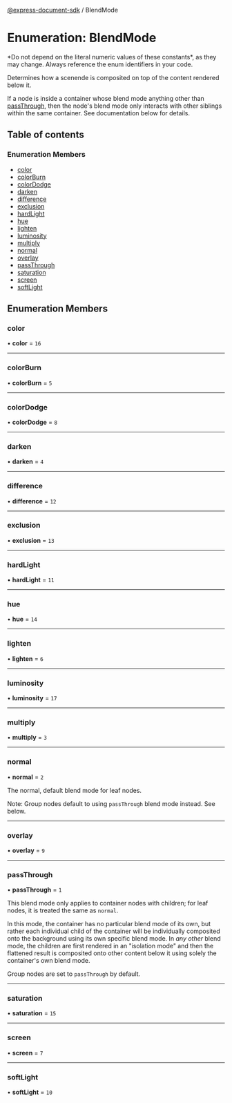 [@express-document-sdk](../overview.md) / BlendMode

# Enumeration: BlendMode

<InlineAlert slots="text" variant="warning"/>
*Do not depend on the literal numeric values of these constants*, as they may change. Always reference the enum identifiers in your code.

Determines how a scenende is composited on top of the content rendered below it.

If a node is inside a container whose blend mode anything other than [passThrough](BlendMode.md#passthrough), then the node's blend mode only
interacts with other siblings within the same container. See documentation below for details.

## Table of contents

### Enumeration Members

- [color](BlendMode.md#color)
- [colorBurn](BlendMode.md#colorburn)
- [colorDodge](BlendMode.md#colordodge)
- [darken](BlendMode.md#darken)
- [difference](BlendMode.md#difference)
- [exclusion](BlendMode.md#exclusion)
- [hardLight](BlendMode.md#hardlight)
- [hue](BlendMode.md#hue)
- [lighten](BlendMode.md#lighten)
- [luminosity](BlendMode.md#luminosity)
- [multiply](BlendMode.md#multiply)
- [normal](BlendMode.md#normal)
- [overlay](BlendMode.md#overlay)
- [passThrough](BlendMode.md#passthrough)
- [saturation](BlendMode.md#saturation)
- [screen](BlendMode.md#screen)
- [softLight](BlendMode.md#softlight)

## Enumeration Members

### color

• **color** = ``16``

___

### colorBurn

• **colorBurn** = ``5``

___

### colorDodge

• **colorDodge** = ``8``

___

### darken

• **darken** = ``4``

___

### difference

• **difference** = ``12``

___

### exclusion

• **exclusion** = ``13``

___

### hardLight

• **hardLight** = ``11``

___

### hue

• **hue** = ``14``

___

### lighten

• **lighten** = ``6``

___

### luminosity

• **luminosity** = ``17``

___

### multiply

• **multiply** = ``3``

___

### normal

• **normal** = ``2``

The normal, default blend mode for leaf nodes.

Note: Group nodes default to using `passThrough` blend mode instead. See below.

___

### overlay

• **overlay** = ``9``

___

### passThrough

• **passThrough** = ``1``

This blend mode only applies to container nodes with children; for leaf nodes, it is treated the same as `normal`.

In this mode, the container has no particular blend mode of its own, but rather each individual child of the container
will be individually composited onto the background using its own specific blend mode. In *any other* blend mode, the
children are first rendered in an "isolation mode" and then the flattened result is composited onto other content
below it using solely the container's own blend mode.

Group nodes are set to `passThrough` by default.

___

### saturation

• **saturation** = ``15``

___

### screen

• **screen** = ``7``

___

### softLight

• **softLight** = ``10``
